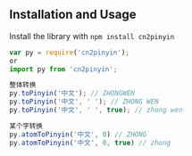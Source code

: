 ## Installation and Usage

Install the library with `npm install cn2pinyin`


```javascript
var py = require('cn2pinyin');
or
import py from 'cn2pinyin';

整体转换
py.toPinyin('中文'); // ZHONGWEN
py.toPinyin('中文', ' '); // ZHONG WEN
py.toPinyin('中文', ' ', true); // zhong wen

某个字转换
py.atomToPinyin('中文', 0) // ZHONG
py.atomToPinyin('中文', 0, true) // zhong
```
